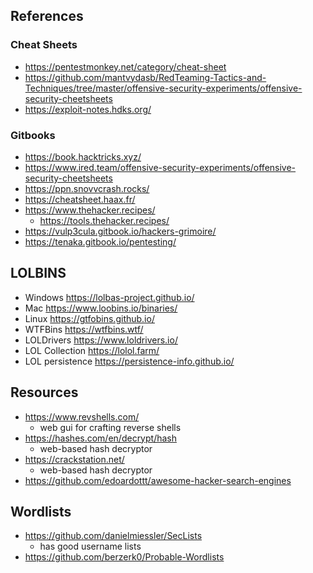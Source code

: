 
## References
### Cheat Sheets
- https://pentestmonkey.net/category/cheat-sheet
- https://github.com/mantvydasb/RedTeaming-Tactics-and-Techniques/tree/master/offensive-security-experiments/offensive-security-cheetsheets
- https://exploit-notes.hdks.org/
### Gitbooks
- https://book.hacktricks.xyz/
- https://www.ired.team/offensive-security-experiments/offensive-security-cheetsheets
- https://ppn.snovvcrash.rocks/
- https://cheatsheet.haax.fr/
- https://www.thehacker.recipes/
	- https://tools.thehacker.recipes/
- https://vulp3cula.gitbook.io/hackers-grimoire/
- https://tenaka.gitbook.io/pentesting/

## LOLBINS
- Windows https://lolbas-project.github.io/
- Mac https://www.loobins.io/binaries/
- Linux https://gtfobins.github.io/
- WTFBins https://wtfbins.wtf/
- LOLDrivers https://www.loldrivers.io/
- LOL Collection https://lolol.farm/
- LOL persistence https://persistence-info.github.io/
## Resources
- https://www.revshells.com/
	- web gui for crafting reverse shells
- https://hashes.com/en/decrypt/hash
	- web-based hash decryptor
- https://crackstation.net/
	- web-based hash decryptor
- https://github.com/edoardottt/awesome-hacker-search-engines

## Wordlists
- https://github.com/danielmiessler/SecLists
	- has good username lists
- https://github.com/berzerk0/Probable-Wordlists